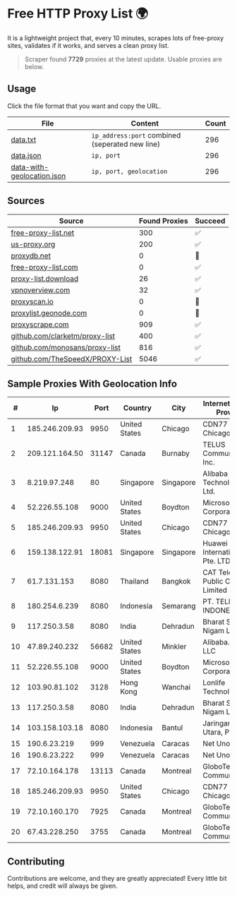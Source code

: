 
# Free HTTP Proxy List 🌍

It is a lightweight project that, every 10 minutes, scrapes lots of free-proxy sites, validates if it works, and serves a clean proxy list.


> Scraper found **7729** proxies at the latest update. Usable proxies are below.

## Usage

Click the file format that you want and copy the URL.


|File|Content|Count|
|----|-------|-----|
|[data.txt](https://raw.githubusercontent.com/themiralay/Proxy-List-World/master/data.txt)|`ip_address:port` combined (seperated new line)|296|
|[data.json](https://raw.githubusercontent.com/themiralay/Proxy-List-World/master/data.json)|`ip, port`|296|
|[data-with-geolocation.json](https://raw.githubusercontent.com/themiralay/Proxy-List-World/master/data-with-geolocation.json)|`ip, port, geolocation`|296|

## Sources

|Source|Found Proxies|Succeed|
|------|-------------|-------|
|[free-proxy-list.net](https://free-proxy-list.net)|300|✅|
|[us-proxy.org](https://www.us-proxy.org)|200|✅|
|[proxydb.net](http://proxydb.net)|0|🚫|
|[free-proxy-list.com](https://free-proxy-list.com/?page=&port=&type%5B%5D=http&type%5B%5D=https&up_time=0&search=Search)|0|✅|
|[proxy-list.download](https://www.proxy-list.download/HTTP)|26|✅|
|[vpnoverview.com](https://vpnoverview.com/privacy/anonymous-browsing/free-proxy-servers)|32|✅|
|[proxyscan.io](https://www.proxyscan.io)|0|🚫|
|[proxylist.geonode.com](https://proxylist.geonode.com/api/proxy-list?limit=300&page=1&sort_by=lastChecked&sort_type=desc&protocols=http,https)|0|🚫|
|[proxyscrape.com](https://api.proxyscrape.com/v2/?request=displayproxies&protocol=http&timeout=10000&country=all&ssl=all&anonymity=all)|909|✅|
|[github.com/clarketm/proxy-list](https://raw.githubusercontent.com/clarketm/proxy-list/master/proxy-list-raw.txt)|400|✅|
|[github.com/monosans/proxy-list](https://raw.githubusercontent.com/monosans/proxy-list/main/proxies/http.txt)|816|✅|
|[github.com/TheSpeedX/PROXY-List](https://raw.githubusercontent.com/TheSpeedX/PROXY-List/master/http.txt)|5046|✅|


## Sample Proxies With Geolocation Info

|#|Ip|Port|Country|City|Internet Service Provider|
|-|--|----|-------|----|-------------------------|
|1|185.246.209.93|9950|United States|Chicago|CDN77 - Chicago POP II|
|2|209.121.164.50|31147|Canada|Burnaby|TELUS Communications Inc.|
|3|8.219.97.248|80|Singapore|Singapore|Alibaba (US) Technology Co., Ltd.|
|4|52.226.55.108|9000|United States|Boydton|Microsoft Corporation|
|5|185.246.209.93|9950|United States|Chicago|CDN77 - Chicago POP II|
|6|159.138.122.91|18081|Singapore|Singapore|Huawei International Pte. LTD|
|7|61.7.131.153|8080|Thailand|Bangkok|CAT Telecom Public Company Limited|
|8|180.254.6.239|8080|Indonesia|Semarang|PT. TELKOM INDONESIA|
|9|117.250.3.58|8080|India|Dehradun|Bharat Sanchar Nigam Ltd|
|10|47.89.240.232|56682|United States|Minkler|Alibaba.com LLC|
|11|52.226.55.108|9000|United States|Boydton|Microsoft Corporation|
|12|103.90.81.102|3128|Hong Kong|Wanchai|Lonlife Technology Co.|
|13|117.250.3.58|8080|India|Dehradun|Bharat Sanchar Nigam Ltd|
|14|103.158.103.18|8080|Indonesia|Bantul|Jaringan Lintas Utara, PT|
|15|190.6.23.219|999|Venezuela|Caracas|Net Uno|
|16|190.6.23.222|999|Venezuela|Caracas|Net Uno|
|17|72.10.164.178|13113|Canada|Montreal|GloboTech Communications|
|18|185.246.209.93|9950|United States|Chicago|CDN77 - Chicago POP II|
|19|72.10.160.170|7925|Canada|Montreal|GloboTech Communications|
|20|67.43.228.250|3755|Canada|Montreal|GloboTech Communications|



## Contributing

Contributions are welcome, and they are greatly appreciated! Every
little bit helps, and credit will always be given.


